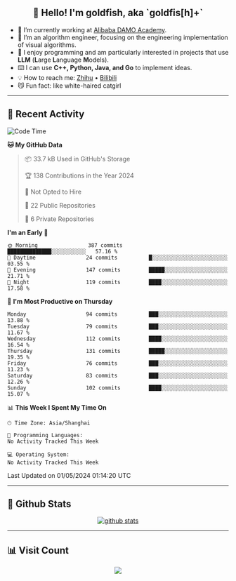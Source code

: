
<h2 align="center">👋 Hello! I'm goldfish, aka `goldfis[h]+`</h2>

- 📍 I’m currently working at [Alibaba DAMO Academy](https://damo.alibaba.com/).  
- 🌱 I’m an algorithm engineer, focusing on the engineering implementation of visual algorithms.  
- 💬 I enjoy programming and am particularly interested in projects that use **LLM** (**L**arge **L**anguage **M**odels).   
- ⌨️ I can use **C++, Python, Java, and Go** to implement ideas.  
- 💡 How to reach me: [Zhihu](https://www.zhihu.com/people/goldfishh) • [Bilibili](https://space.bilibili.com/11349246)  
- 😼 Fun fact: like white-haired catgirl  

-------

## 🔧 Recent Activity

<!--START_SECTION:waka-->
![Code Time](http://img.shields.io/badge/Code%20Time-85%20hrs%2024%20mins-blue)

**🐱 My GitHub Data** 

> 📦 33.7 kB Used in GitHub's Storage 
 > 
> 🏆 138 Contributions in the Year 2024
 > 
> 🚫 Not Opted to Hire
 > 
> 📜 22 Public Repositories 
 > 
> 🔑 6 Private Repositories 
 > 
**I'm an Early 🐤** 

```text
🌞 Morning                387 commits         ██████████████░░░░░░░░░░░   57.16 % 
🌆 Daytime                24 commits          █░░░░░░░░░░░░░░░░░░░░░░░░   03.55 % 
🌃 Evening                147 commits         █████░░░░░░░░░░░░░░░░░░░░   21.71 % 
🌙 Night                  119 commits         ████░░░░░░░░░░░░░░░░░░░░░   17.58 % 
```
📅 **I'm Most Productive on Thursday** 

```text
Monday                   94 commits          ███░░░░░░░░░░░░░░░░░░░░░░   13.88 % 
Tuesday                  79 commits          ███░░░░░░░░░░░░░░░░░░░░░░   11.67 % 
Wednesday                112 commits         ████░░░░░░░░░░░░░░░░░░░░░   16.54 % 
Thursday                 131 commits         █████░░░░░░░░░░░░░░░░░░░░   19.35 % 
Friday                   76 commits          ███░░░░░░░░░░░░░░░░░░░░░░   11.23 % 
Saturday                 83 commits          ███░░░░░░░░░░░░░░░░░░░░░░   12.26 % 
Sunday                   102 commits         ████░░░░░░░░░░░░░░░░░░░░░   15.07 % 
```


📊 **This Week I Spent My Time On** 

```text
🕑︎ Time Zone: Asia/Shanghai

💬 Programming Languages: 
No Activity Tracked This Week

💻 Operating System: 
No Activity Tracked This Week
```


 Last Updated on 01/05/2024 01:14:20 UTC
<!--END_SECTION:waka-->

-------

## 📆 Github Stats

<p align="center">
    <a href="https://github.com/anuraghazra/github-readme-stats">
      <img src="https://github-readme-stats.vercel.app/api?username=goldfishh&show_icons=true&theme=dracula" alt="github stats" />
    </a>
</p>

-------

## 📊 Visit Count

<p align="center">
  <a href="https://count.getloli.com/"><img src="https://count.getloli.com/get/@:goldfishh?theme=rule34"></a>
</p>

